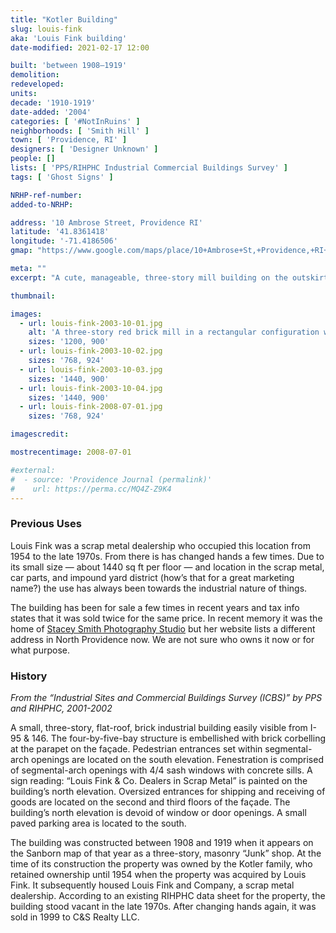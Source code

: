 ```yaml
---
title: "Kotler Building"
slug: louis-fink
aka: 'Louis Fink building'
date-modified: 2021-02-17 12:00

built: 'between 1908–1919'
demolition: 
redeveloped: 
units:
decade: '1910-1919'
date-added: '2004'
categories: [ '#NotInRuins' ]
neighborhoods: [ 'Smith Hill' ]
town: [ 'Providence, RI' ]
designers: [ 'Designer Unknown' ]
people: []
lists: [ 'PPS/RIHPHC Industrial Commercial Buildings Survey' ]
tags: [ 'Ghost Signs' ]

NRHP-ref-number:
added-to-NRHP:

address: '10 Ambrose Street, Providence RI'
latitude: '41.8361418'
longitude: '-71.4186506'
gmap: "https://www.google.com/maps/place/10+Ambrose+St,+Providence,+RI+02908/@41.8361418,-71.4186506,17z/data=!3m1!4b1!4m5!3m4!1s0x89e4451ceaf0822f:0x461bd49ba86ea2cd!8m2!3d41.8361418!4d-71.4164619"

meta: ""
excerpt: "A cute, manageable, three-story mill building on the outskirts of Smith Hill surrounded by car yards"

thumbnail:

images:
  - url: louis-fink-2003-10-01.jpg
    alt: 'A three-story red brick mill in a rectangular configuration with brick corbelling and simple details. Replacement windows are square but set into arch openings. The building is on the edge of town, surrounded by car lots, with a view of the highway.'
    sizes: '1200, 900'
  - url: louis-fink-2003-10-02.jpg
    sizes: '768, 924'
  - url: louis-fink-2003-10-03.jpg
    sizes: '1440, 900'
  - url: louis-fink-2003-10-04.jpg
    sizes: '1440, 900'
  - url: louis-fink-2008-07-01.jpg
    sizes: '768, 924'

imagescredit: 

mostrecentimage: 2008-07-01

#external:
#  - source: 'Providence Journal (permalink)'
#    url: https://perma.cc/MQ4Z-Z9K4
---
```


### Previous Uses

Louis Fink was a scrap metal dealership who occupied this location from 1954 to the late 1970s. From there is has changed hands a few times. Due to its small size — about 1440 sq ft per floor — and location in the scrap metal, car parts, and impound yard district (how’s that for a great marketing name?) the use has always been towards the industrial nature of things.

The building has been for sale a few times in recent years and tax info states that it was sold twice for the same price. In recent memory it was the home of [Stacey Smith Photography Studio](https://www.stacysmithstudios.com) but her website lists a different address in North Providence now. We are not sure who owns it now or for what purpose. 


### History

_From the “Industrial Sites and Commercial Buildings Survey (ICBS)” by PPS and RIHPHC, 2001-2002_

A small, three-story, flat-roof, brick industrial building easily visible from I-95 & 146. The four-by-five-bay structure is embellished with brick corbelling at the parapet on the façade. Pedestrian entrances set within segmental-arch openings are located on the south elevation. Fenestration is comprised of segmental-arch openings with 4/4 sash windows with concrete sills. A sign reading: “Louis Fink & Co. Dealers in Scrap Metal” is painted on the building’s north elevation. Oversized entrances for shipping and receiving of goods are located on the second and third floors of the façade. The building’s north elevation is devoid of window or door openings. A small paved parking area is located to the south.

The building was constructed between 1908 and 1919 when it appears on the Sanborn map of that year as a three-story, masonry “Junk” shop. At the time of its construction the property was owned by the Kotler family, who retained ownership until 1954 when the property was acquired by Louis Fink. It subsequently housed Louis Fink and Company, a scrap metal dealership. According to an existing RIHPHC data sheet for the property, the building stood vacant in the late 1970s. After changing hands again, it was sold in 1999 to C&S Realty LLC.
